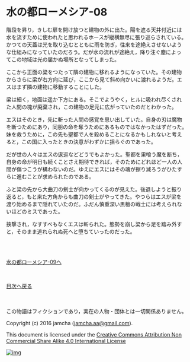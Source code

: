 # 水の都ローメシア-08

階段を昇り，きしむ扉を開け放つと建物の外に出た。陽を遮る天井付近には  
水を流すために使われたと思われるホースが縦横無尽に張り巡らされている。  
かつての天蓋は光を取り込むとともに雨を防ぎ，往来を途絶えさせないよう  
な仕組みになっていたのだろう。だが水の流れが途絶え，降り注ぐ塵によっ  
てこの地域は光の届かぬ場所となってしまった。  

ここから正面の梁をつたって隣の建物に移れるようになっていた。その建物  
からさらに梁が右方向に延び，ここから見て斜め向かいに渡れるようだ。エ  
スはまず隣の建物に移動することにした。  

梁は細く，地面は遥か下方にある。そこでようやく，ヒルに吸われ尽くされ  
た人間の塊が廃棄され，この建物の足元に広がっていたのだとわかった。  

エスはそのとき，先に斬った人間の感覚を思い出していた。自身の刃は魔物  
を断つためにあり，同朋の命を奪うためにあるものではなかったはずだった。  
妹を救うために，この先も聖都で人を殺めることになるかもしれないと考え  
ると，この国に入ったときの決意がわずかに揺らぐのであった。  

だが世の人々はエスの逡巡などどうでもよかった。聖都を巣喰う魔を断ち，  
自身の命が明日も続くことさえ期待できれば，そのためにどれほど一人の人  
間が傷つこうが構わないのだ。ゆえにエスにはその魂が擦り減ろうがひたす  
らに進むことが求められたのである。  

ふと梁の先から大曲刀の剣士が向かってくるのが見えた。後退しようと振り  
返ると，もと来た方角からも曲刀の剣士がやってきた。やつらはエスが梁を  
渡り始めるまで隠れていたのだ。ふだん慎重深い黒檀の戦士には考えられな  
いほどのミスであった。  

挟撃され，なすすべもなくエスは斬られた。態勢を崩し梁から足を踏み外す  
と，そのまま逃れられぬ死へと堕ちていったのだった。  

<br>  
<br>  

[水の都ローメシア-09へ](https://github.com/jamcha-aa/EbonyBlades/blob/master/articles/lawmessiah/09.md)  

<br>  

[目次へ戻る](https://github.com/jamcha-aa/EbonyBlades/blob/master/README.md)  

<br>  
<br>  
この物語はフィクションであり，実在の人物・団体とは一切関係ありません。  

Copyright (c) 2016 jamcha (jamcha.aa@gmail.com).  

This document is licensed under the [Creative Commons Attribution Non Commercial Share Alike 4.0 International License](http://creativecommons.org/licenses/by-nc-sa/4.0/deed)  

[![img](http://i.creativecommons.org/l/by-nc-sa/3.0/80x15.png)](http://creativecommons.org/licenses/by-nc-sa/4.0/deed)